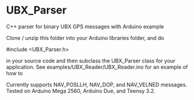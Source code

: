# UBX_Parser
C++ parser for binary UBX GPS messages with Arduino example

Clone / unzip this folder into your Arduino libraries folder, and do

\#include \<UBX_Parser.h\> 

in your source code and then subclass the UBX_Parser class for your application.  See examples/UBX_Reader/UBX_Reader.ino for an example of how to 

Currently supports NAV_POSLLH, NAV_DOP, and NAV_VELNED messages. Tested on Arduino Mega 2560, Arduino Due, and Teensy 3.2.
